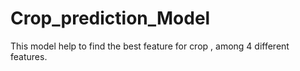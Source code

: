 # Crop_prediction_Model
This model help to find the best feature for crop , among 4 different features.

